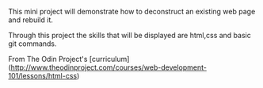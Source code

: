 This mini project will demonstrate how to deconstruct an existing web 
page and rebuild it.

Through this project the skills that will be displayed are html,css and basic
git commands.

From The Odin Project's [curriculum]
(http://www.theodinproject.com/courses/web-development-101/lessons/html-css)
